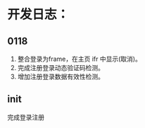 # 开发日志：



## 0118

1. 整合登录为frame，在主页 ifr 中显示(取消)。
2. 完成注册登录动态验证码检测。
3. 增加注册登录数据有效性检测。

## init 

完成登录注册

